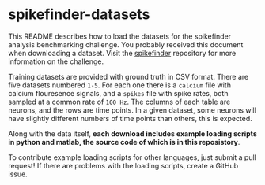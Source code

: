 # spikefinder-datasets

This README describes how to load the datasets for the spikefinder analysis benchmarking challenge. You probably received this document when downloading a dataset. Visit the [spikefinder](https://github.com/codeneuro/spikefinder) repository for more information on the challenge.

Training datasets are provided with ground truth in CSV format. There are five datasets numbered `1-5`. For each one there is a `calcium` file with calcium flouresence signals, and a `spikes` file with spike rates, both sampled at a common rate of `100 Hz`. The columns of each table are neurons, and the rows are time points. In a given dataset, some neurons will have slightly different numbers of time points than others, this is expected.

Along with the data itself, **each download includes example loading scripts in python and matlab, the source code of which is in this reposistory**.

To contribute example loading scripts for other languages, just submit a pull request! If there are problems with the loading scripts, create a GitHub issue.
